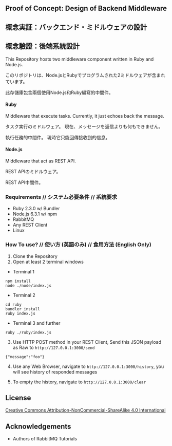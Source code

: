 ## Proof of Concept: Design of Backend Middleware
## 概念実証：バックエンド・ミドルウェアの設計
## 概念驗證：後端系統設計

This Repository hosts two middleware component written in Ruby and Node.js.

このリポジトリは、Node.jsとRubyでプログラムされた2ミドルウェアが含まれています。

此存儲庫包含兩個使用Node.js和Ruby編寫的中間件。

#### Ruby
Middleware that execute tasks.
Currently, it just echoes back the message.

タスク実行のミドルウェア。
現在、メッセージを返信よりも何もできません。

執行任務的中間件。
現時它只能回傳接收到的信息。

#### Node.js
Middleware that act as REST API.

REST APIのミドルウェア。

REST API中間件。

### Requirements // システム必要条件 // 系統要求
* Ruby 2.3.0 w/ Bundler
* Node.js 6.3.1 w/ npm
* RabbitMQ
* Any REST Client
* Linux

### How To use? // 使い方 (英語のみ) // 食用方法 (English Only)

1. Clone the Repository
2. Open at least 2 terminal windows
 * Terminal 1
```
npm install
node ./node/index.js
```
 * Terminal 2
```
cd ruby
bundler install
ruby index.js
```
 * Terminal 3 and further
```
ruby ./ruby/index.js
```
3. Use HTTP POST method in your REST Client, Send this JSON payload as Raw to `http://127.0.0.1:3000/send`
```
{"message":"foo"}
```

4. Use any Web Browser, navigate to `http://127.0.0.1:3000/history`, you will see history of responded messages

5. To empty the history, navigate to `http://127.0.0.1:3000/clear`

## License
[Creative Commons Attribution-NonCommercial-ShareAlike 4.0 International](https://creativecommons.org/licenses/by-nc-sa/4.0/)

## Acknowledgements
* Authors of RabbitMQ Tutorials
